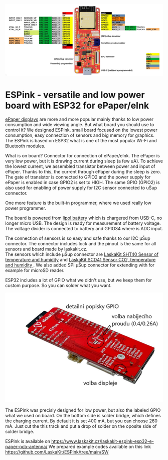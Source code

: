 ![ESPink top](https://github.com/LaskaKit/ESPink/blob/main/img/ESPink_pinout.JPG)

# ESPink - versatile and low power board with ESP32 for ePaper/eInk

[ePaper displays](https://www.laskakit.cz/e-ink/) are more and more popular mainly thanks to low power consumption and wide viewing angle. 
But what board you should use to control it? We designed ESPink, small board focused on the lowest power consumption, easy connection of sensors and big memory for graphics. 
The ESPink is based on ESP32 what is one of the most popular Wi-Fi and Bluetooth modules. 

What is on board? Connector for connection of ePaper/eInk. The ePaper is very low power, but it is drawing current during sleep (a few uA). To achieve the lowest current, we assembled transistor between power and input of ePaper. Thanks to this, the current through ePaper during the sleep is zero. The gate of transistor is connected to GPIO2 and the power supply for ePaper is enabled in case GPIO2 is set to HIGH. The same GPIO (GPIO2) is also used for enabling of power supply for I2C sensor connected to uŠup connector. 

One more feature is the built-in programmer, where we used really low power programmer.

The board is powered from [lipol battery](https://www.laskakit.cz/baterie-a-akumulatory/) which is chargered from USB-C, no longer micro USB.
The design is ready for measurement of battery voltage. The voltage divider is connected to battery and GPIO34 where is ADC input.

The connection of sensors is so easy and safe thanks to our I2C μŠup connector. The connector includes lock and the pinout is the same for all sensors and board made by laskakit.cz.  
The sensors which include μŠup connector are [LaskaKit SHT40 Sensor of temperature and humidity](https://www.laskakit.cz/laskakit-sht40-senzor-teploty-a-vlhkosti-vzduchu/) and  [LaskaKit SCD41 Sensor CO2, temperature and humidity ](https://www.laskakit.cz/laskakit-scd41-senzor-co2--teploty-a-vlhkosti-vzduchu/).
We also added SPI μŠup connector for extending with for example for microSD reader. 

ESP32 includes a lot of GPIO what we didn't use, but we keep them for custom purpose. So you can solder what you want.

![ESPink top](https://github.com/LaskaKit/ESPink/blob/main/img/ESPink_back_popis.JPG)

The ESPink was precisly designed for low power, but also the labeled GPIO what we used on board. On the bottom side is solder bridge, which defines the charging current. By default it is set 400 mA, but you can choose 260 mA. Just cut the this track and put a drop of solder on the oposite side of solder bridge.

ESPink is available on https://www.laskakit.cz/laskakit-espink-esp32-e-paper-pcb-antenna/
We prepared example codes available on this link https://github.com/LaskaKit/ESPink/tree/main/SW
